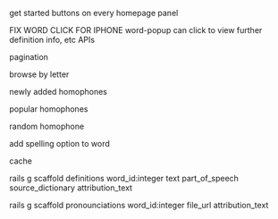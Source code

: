 
get started buttons on every homepage panel

FIX WORD CLICK FOR IPHONE
word-popup can click to view further definition info, etc
  APIs

pagination

browse by letter

newly added homophones

popular homophones

random homophone



add spelling option to word



cache

rails g scaffold definitions word_id:integer text part_of_speech source_dictionary attribution_text

rails g scaffold pronounciations word_id:integer file_url attribution_text
